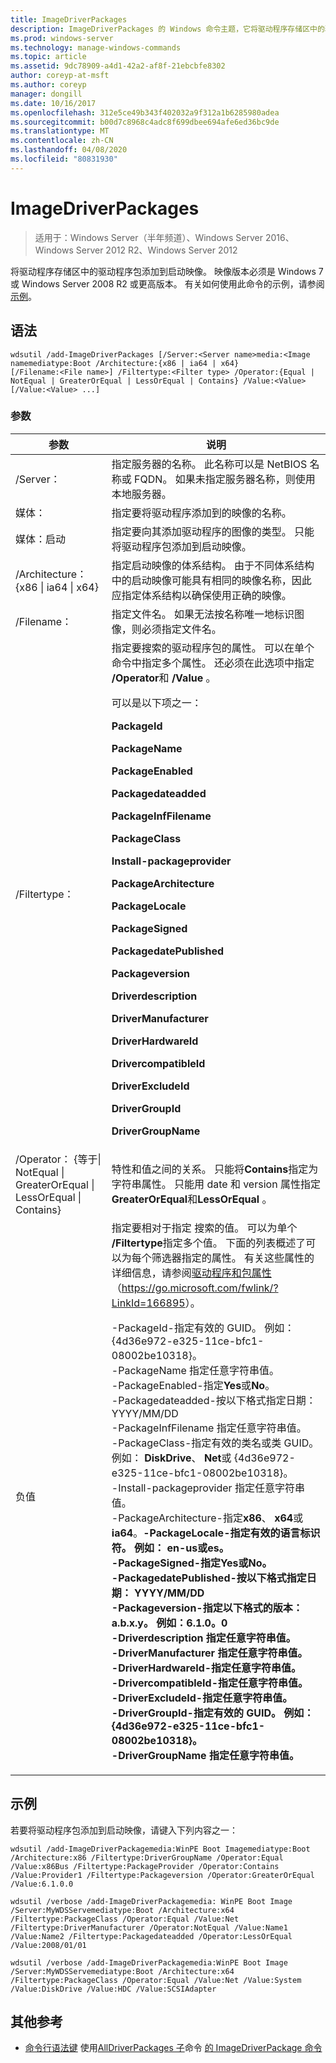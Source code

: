 ```yaml
---
title: ImageDriverPackages
description: ImageDriverPackages 的 Windows 命令主题，它将驱动程序存储区中的驱动程序包添加到启动映像。
ms.prod: windows-server
ms.technology: manage-windows-commands
ms.topic: article
ms.assetid: 9dc78909-a4d1-42a2-af8f-21ebcbfe8302
author: coreyp-at-msft
ms.author: coreyp
manager: dongill
ms.date: 10/16/2017
ms.openlocfilehash: 312e5ce49b343f402032a9f312a1b6285980adea
ms.sourcegitcommit: b00d7c8968c4adc8f699dbee694afe6ed36bc9de
ms.translationtype: MT
ms.contentlocale: zh-CN
ms.lasthandoff: 04/08/2020
ms.locfileid: "80831930"
---
```

# <a name="add-imagedriverpackages"></a>ImageDriverPackages

>适用于：Windows Server（半年频道）、Windows Server 2016、Windows Server 2012 R2、Windows Server 2012

将驱动程序存储区中的驱动程序包添加到启动映像。 映像版本必须是 Windows 7 或 Windows Server 2008 R2 或更高版本。
有关如何使用此命令的示例，请参阅[示例](#BKMK_examples)。

## <a name="syntax"></a>语法
```
wdsutil /add-ImageDriverPackages [/Server:<Server name>media:<Image namemediatype:Boot /Architecture:{x86 | ia64 | x64} 
[/Filename:<File name>] /Filtertype:<Filter type> /Operator:{Equal | NotEqual | GreaterOrEqual | LessOrEqual | Contains} /Value:<Value> [/Value:<Value> ...]
```
### <a name="parameters"></a>参数

|                                         参数                                          |                                                                                                                                                                                                                                                                                                                                                                                                                                                                                                                                                                                                                                                                                                                                                                                                                                                                                                              说明                                                                                                                                                                                                                                                                                                                                                                                                                                                                                                                                                                                                                                                                                                                                                                                                                                                                                                               |
|--------------------------------------------------------------------------------------------|----------------------------------------------------------------------------------------------------------------------------------------------------------------------------------------------------------------------------------------------------------------------------------------------------------------------------------------------------------------------------------------------------------------------------------------------------------------------------------------------------------------------------------------------------------------------------------------------------------------------------------------------------------------------------------------------------------------------------------------------------------------------------------------------------------------------------------------------------------------------------------------------------------------------------------------------------------------------------------------------------------------------------------------------------------------------------------------------------------------------------------------------------------------------------------------------------------------------------------------------------------------------------------------------------------------------------------------------------------------------------------------------------------------------------------------------------------------------------------------------------------------------------------------------------------------------------------------------------------------------------------------------------------------------------------------------------------------------------------------------------------------------------------------------------------------------------------------|
|                                   /Server：<Server name>                                    |                                                                                                                                                                                                                                                                                                                                                                                                                                                                                                                                                                                                                                                                                                                                                                                                                                                 指定服务器的名称。 此名称可以是 NetBIOS 名称或 FQDN。 如果未指定服务器名称，则使用本地服务器。                                                                                                                                                                                                                                                                                                                                                                                                                                                                                                                                                                                                                                                                                                                                                                                                                                                  |
|                                     媒体：<Image name>                                     |                                                                                                                                                                                                                                                                                                                                                                                                                                                                                                                                                                                                                                                                                                                                                                                                                                                                                         指定要将驱动程序添加到的映像的名称。                                                                                                                                                                                                                                                                                                                                                                                                                                                                                                                                                                                                                                                                                                                                                                                                                                                                                          |
|                                       媒体：启动                                       |                                                                                                                                                                                                                                                                                                                                                                                                                                                                                                                                                                                                                                                                                                                                                                                                                                                                  指定要向其添加驱动程序的图像的类型。 只能将驱动程序包添加到启动映像。                                                                                                                                                                                                                                                                                                                                                                                                                                                                                                                                                                                                                                                                                                                                                                                                                                                                   |
|                         /Architecture： {x86 &#124; ia64 &#124; x64}                         |                                                                                                                                                                                                                                                                                                                                                                                                                                                                                                                                                                                                                                                                                                                                                                                                         指定启动映像的体系结构。 由于不同体系结构中的启动映像可能具有相同的映像名称，因此应指定体系结构以确保使用正确的映像。                                                                                                                                                                                                                                                                                                                                                                                                                                                                                                                                                                                                                                                                                                                                                                                                          |
|                                   /Filename：<File name>                                    |                                                                                                                                                                                                                                                                                                                                                                                                                                                                                                                                                                                                                                                                                                                                                                                                                                                             指定文件名。 如果无法按名称唯一地标识图像，则必须指定文件名。                                                                                                                                                                                                                                                                                                                                                                                                                                                                                                                                                                                                                                                                                                                                                                                                                                                              |
|                                 /Filtertype：<Filter type>                                  |                                                                                                                                                                                                                                                                                                                                                                                                                                                                                     指定要搜索的驱动程序包的属性。 可以在单个命令中指定多个属性。 还必须在此选项中指定 **/Operator**和 **/Value** 。<p><Filter type> 可以是以下项之一：<p>**PackageId**<p>**PackageName**<p>**PackageEnabled**<p>**Packagedateadded**<p>**PackageInfFilename**<p>**PackageClass**<p>**Install-packageprovider**<p>**PackageArchitecture**<p>**PackageLocale**<p>**PackageSigned**<p>**PackagedatePublished**<p>**Packageversion**<p>**Driverdescription**<p>**DriverManufacturer**<p>**DriverHardwareId**<p>**DrivercompatibleId**<p>**DriverExcludeId**<p>**DriverGroupId**<p>**DriverGroupName**                                                                                                                                                                                                                                                                                                                                                                                                                                                                                     |
| /Operator： {等于&#124; NotEqual &#124; GreaterOrEqual &#124; LessOrEqual &#124; Contains} |                                                                                                                                                                                                                                                                                                                                                                                                                                                                                                                                                                                                                                                                                                                                                                                                             特性和值之间的关系。 只能将**Contains**指定为字符串属性。 只能用 date 和 version 属性指定**GreaterOrEqual**和**LessOrEqual** 。                                                                                                                                                                                                                                                                                                                                                                                                                                                                                                                                                                                                                                                                                                                                                                                                             |
|                                       负值<Value>                                       | 指定要相对于指定 <attribute>搜索的值。 可以为单个 **/Filtertype**指定多个值。 下面的列表概述了可以为每个筛选器指定的属性。 有关这些属性的详细信息，请参阅[驱动程序和包属性](https://go.microsoft.com/fwlink/?LinkId=166895)（<https://go.microsoft.com/fwlink/?LinkId=166895>）。<p>-PackageId-指定有效的 GUID。 例如： {4d36e972-e325-11ce-bfc1-08002be10318}。<br />-PackageName 指定任意字符串值。<br />-PackageEnabled-指定**Yes**或**No**。<br />-Packagedateadded-按以下格式指定日期： YYYY/MM/DD<br />-PackageInfFilename 指定任意字符串值。<br />-PackageClass-指定有效的类名或类 GUID。 例如： **DiskDrive**、 **Net**或 {4d36e972-e325-11ce-bfc1-08002be10318}。<br />-Install-packageprovider 指定任意字符串值。<br />-PackageArchitecture-指定**x86**、 **x64**或**ia64**。<b />-PackageLocale-指定有效的语言标识符。 例如： **en-us**或**es**。<br />-PackageSigned-指定**Yes**或**No**。<br />-PackagedatePublished-按以下格式指定日期： YYYY/MM/DD<br />-Packageversion-指定以下格式的版本： a.b.x.y。 例如：6.1.0。0<br />-Driverdescription 指定任意字符串值。<br />-DriverManufacturer 指定任意字符串值。<br />-DriverHardwareId-指定任意字符串值。<br />-DrivercompatibleId-指定任意字符串值。<br />-DriverExcludeId-指定任意字符串值。<br />-DriverGroupId-指定有效的 GUID。 例如： {4d36e972-e325-11ce-bfc1-08002be10318}。<br />-DriverGroupName 指定任意字符串值。 |

## <a name="examples"></a><a name=BKMK_examples></a>示例
若要将驱动程序包添加到启动映像，请键入下列内容之一：
```
wdsutil /add-ImageDriverPackagemedia:WinPE Boot Imagemediatype:Boot /Architecture:x86 /Filtertype:DriverGroupName /Operator:Equal /Value:x86Bus /Filtertype:PackageProvider /Operator:Contains /Value:Provider1 /Filtertype:Packageversion /Operator:GreaterOrEqual /Value:6.1.0.0
```
```
wdsutil /verbose /add-ImageDriverPackagemedia: WinPE Boot Image /Server:MyWDSServemediatype:Boot /Architecture:x64 /Filtertype:PackageClass /Operator:Equal /Value:Net /Filtertype:DriverManufacturer /Operator:NotEqual /Value:Name1 /Value:Name2 /Filtertype:Packagedateadded /Operator:LessOrEqual /Value:2008/01/01
```
```
wdsutil /verbose /add-ImageDriverPackagemedia:WinPE Boot Image /Server:MyWDSServemediatype:Boot /Architecture:x64 /Filtertype:PackageClass /Operator:Equal /Value:Net /Value:System /Value:DiskDrive /Value:HDC /Value:SCSIAdapter
```
## <a name="additional-references"></a>其他参考
- [命令行语法键](command-line-syntax-key.md)
使用[AllDriverPackages 子](using-the-add-alldriverpackages-subcommand.md)命令
[的 ImageDriverPackage 命令](using-the-add-imagedriverpackage-command.md)
